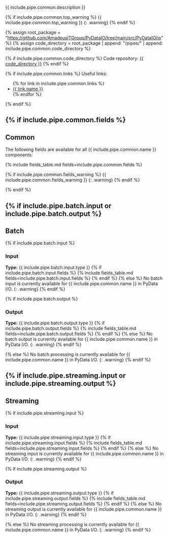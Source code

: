 {{ include.pipe.common.description }}

{% if include.pipe.common.top_warning %}
{{ include.pipe.common.top_warning }}
{: .warning}
{% endif %}

{% assign root_package = "https://github.com/AmadeusITGroup/PyDataIO/tree/main/src/PyDataIO/io" %}
{% assign code_directory =  root_package | append: "/pipes/" | append: include.pipe.common.code_directory %}

{% if include.pipe.common.code_directory %}
Code repository: <a href="{{  code_directory  }}" target="_blank">{{  code_directory  }}</a>
{% endif %}

{% if include.pipe.common.links %}
Useful links:
<ul>
    {% for link in include.pipe.common.links %}
        <li><a href="{{ link.url }}" target="_blank">{{ link.name }}</a></li>
    {% endfor %}
</ul>
{% endif %}

{% if include.pipe.common.fields %}
---

## Common
The following fields are available for all {{ include.pipe.common.name }} components:

{% include fields_table.md fields=include.pipe.common.fields %}

{% if include.pipe.common.fields_warning %}
{{ include.pipe.common.fields_warning }}
{: .warning}
{% endif %}

{% endif %}

{% if include.pipe.batch.input or include.pipe.batch.output %}
---

## Batch
{% if include.pipe.batch.input %}
### Input
**Type:** {{ include.pipe.batch.input.type }}
{% if include.pipe.batch.input.fields %}
{% include fields_table.md fields=include.pipe.batch.input.fields %}
{% endif %}
{% else %}
No batch input is currently available for {{  include.pipe.common.name  }} in PyData I/O.
{: .warning}
{% endif %}

{% if include.pipe.batch.output %}
### Output
**Type:** {{ include.pipe.batch.output.type }}
{% if include.pipe.batch.output.fields %}
{% include fields_table.md fields=include.pipe.batch.output.fields %}
{% endif %}
{% else %}
No batch output is currently available for {{  include.pipe.common.name  }} in PyData I/O.
{: .warning}
{% endif %}

{% else %}
No batch processing is currently available for {{  include.pipe.common.name  }} in PyData I/O.
{: .warning}
{% endif %}

{% if include.pipe.streaming.input or include.pipe.streaming.output %}
--- 

## Streaming
{% if include.pipe.streaming.input %}
### Input
**Type:** {{ include.pipe.streaming.input.type }}
{% if include.pipe.streaming.input.fields %}
{% include fields_table.md fields=include.pipe.streaming.input.fields %}
{% endif %}
{% else %}
No streaming input is currently available for {{  include.pipe.common.name  }} in PyData I/O.
{: .warning}
{% endif %}

{% if include.pipe.streaming.output %}
### Output
**Type:** {{ include.pipe.streaming.output.type }}
{% if include.pipe.streaming.output.fields %}
{% include fields_table.md fields=include.pipe.streaming.output.fields %}
{% endif %}
{% else %}
No streaming output is currently available for {{  include.pipe.common.name  }} in PyData I/O.
{: .warning}
{% endif %}

{% else %}
No streaming processing is currently available for {{  include.pipe.common.name  }} in PyData I/O.
{: .warning}
{% endif %}
